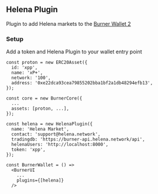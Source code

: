 ## Helena Plugin

Plugin to add Helena markets to the [Burner Wallet 2](https://github.com/dmihal/burner-wallet-2)


### Setup
Add a token and Helena Plugin to your wallet entry point

```
const proton = new ERC20Asset({
  id: 'xpp',
  name: 'xP+',
  network: '100',
  address: '0xe22dca93cea79855202bba1bf2a1db48294efb13',
});

const core = new BurnerCore({
  ...
  assets: [proton, ...],
});

const helena = new HelenaPlugin({
  name: 'Helena Market',
  contact: 'support@helena.network',
  tradingdb: 'https://burner-api.helena.network/api',
  helenaUsers: 'http://localhost:8000',
  token: 'xpp',
});

const BurnerWallet = () =>
  <BurnerUI
    ...
    plugins={[helena]}
  />
```
